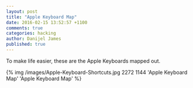 ```yaml
---
layout: post
title: "Apple Keyboard Map"
date: 2016-02-15 13:52:57 +1100
comments: true
categories: hacking
author: Danijel James
published: true
---
```

To make life easier, these are the Apple Keyboards mapped out.

{% img /images/Apple-Keyboard-Shortcuts.jpg 2272 1144 'Apple Keyboard Map' 'Apple Keyboard Map' %}
